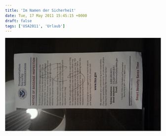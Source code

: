 ```yaml
---
title: 'Im Namen der Sicherheit'
date: Tue, 17 May 2011 15:45:15 +0000
draft: false
tags: ['USA2011', 'Urlaub']
---
```


![-11479161550](/urlaub11to15-images/11/11479161550-scaled10001.jpg?w=300)